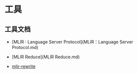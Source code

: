 # 工具

## 工具文档

- [MLIR : Language Server Protocol](MLIR：Language Server Protocol.md)

- [MLIR Reduce](MLIR Reduce.md)

- [mlir-rewrite](mlir-rewrite.md)

  

  